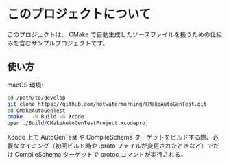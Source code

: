 # このプロジェクトについて

このプロジェクトは、 CMake で自動生成したソースファイルを扱うための仕組みを含むサンプルプロジェクトです。

## 使い方

macOS 環境:
```sh
cd /path/to/develop
git clone https://github.com/hotwatermorning/CMakeAutoGenTest.git
cd CMakeAutoGenTest
cmake . -B Build -G Xcode
open ./Build/CMakeAutoGenTestProject.xcodeproj
```

Xcode 上で AutoGenTest や CompileSchema ターゲットをビルドする際、必要なタイミング（初回ビルド時や .proto ファイルが変更されたときなど）でだけ CompileSchema ターゲットで protoc コマンドが実行される。

